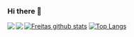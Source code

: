 ### Hi there 👋


<a href="https://github.com/anuraghazra/afreitasdotdev">
  <img align="left" src="https://github-readme-stats.vercel.app/api?username=afreitasdotdev&count_private=true" />
</a>
<a href="https://github.com/anuraghazra/convoychat">
  <img align="left" src="https://github-readme-stats.vercel.app/api/pin/?username=anuraghazra&repo=convoychat" />
</a>




[![Freitas github stats](https://github-readme-stats.vercel.app/api?username=afreitasdotdev&count_private=true)](https://github.com/afreitasdotdev/) 
[![Top Langs](https://github-readme-stats.vercel.app/api/top-langs/?username=afreitasdotdev)](https://github.com/afreitasdotdev)

<!--
**afreitasdotdev/afreitasdotdev** is a ✨ _special_ ✨ repository because its `README.md` (this file) appears on your GitHub profile.

Here are some ideas to get you started:

- 🔭 I’m currently working on ...
- 🌱 I’m currently learning ...
- 👯 I’m looking to collaborate on ...
- 🤔 I’m looking for help with ...
- 💬 Ask me about ...
- 📫 How to reach me: ...
- 😄 Pronouns: ...
- ⚡ Fun fact: ...
-->
